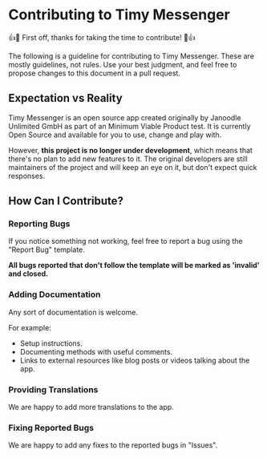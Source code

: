 # Contributing to Timy Messenger

:+1::tada: First off, thanks for taking the time to contribute! :tada::+1:

The following is a guideline for contributing to Timy Messenger. 
These are mostly guidelines, not rules. Use your best judgment, 
and feel free to propose changes to this document in a pull request.

## Expectation vs Reality

Timy Messenger is an open source app created originally
by Janoodle Unlimited GmbH as part of an Minimum Viable Product test.
It is currently Open Source and available for you to use, change and play with.

However, **this project is no longer under development**,
which means that there's no plan to add new features to it.
The original developers are still maintainers of the project and will keep an eye on it, but don't expect quick responses.

## How Can I Contribute?

### Reporting Bugs

If you notice something not working, feel free to report a bug using the "Report Bug" template.

**All bugs reported that don't follow the template will be marked as 'invalid' and closed.**

### Adding Documentation

Any sort of documentation is welcome.

For example:

- Setup instructions.
- Documenting methods with useful comments.
- Links to external resources like blog posts or videos talking about the app.

### Providing Translations

We are happy to add more translations to the app.

### Fixing Reported Bugs

We are happy to add any fixes to the reported bugs in "Issues".

